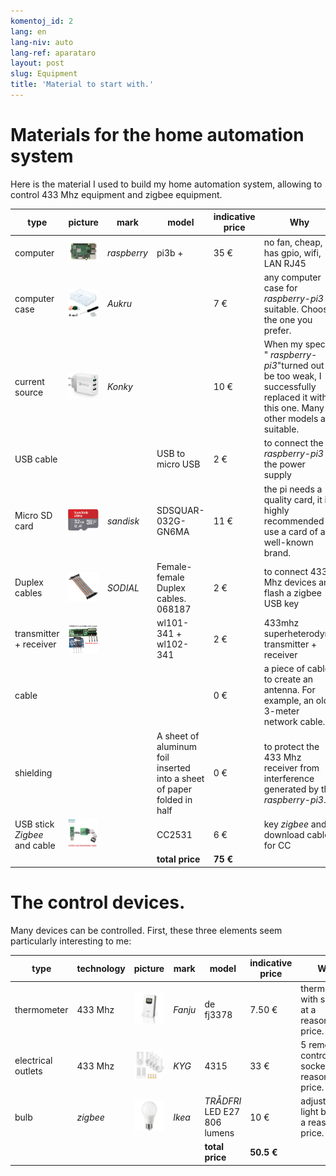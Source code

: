 ```yaml
---
komentoj_id: 2
lang: en
lang-niv: auto
lang-ref: aparataro
layout: post
slug: Equipment
title: 'Material to start with.'
---
```

   
# Materials for the home automation system

Here is the material I used to build my home automation system, allowing to control 433 Mhz equipment and zigbee equipment.

| type | picture | mark | model | indicative price | Why |
| --- | --- | --- | --- | --- | --- | 
| computer |![](/public/pi.jpg) | _raspberry_ | pi3b + | 35 € | no fan, cheap, has gpio, wifi, LAN RJ45 |
| computer case |![](/public/loĝejo.jpg) | _Aukru_ | | 7 € | any computer case for _raspberry-pi3_ is suitable. Choose the one you prefer.
| current source |![](/public/elektroprovizo.jpg) | _Konky_ | | 10 € | When my special " _raspberry-pi3_"turned out to be too weak, I successfully replaced it with this one. Many other models are suitable.
| USB cable | | | USB to micro USB | 2 € | to connect the _raspberry-pi3_ to the power supply |
| Micro SD card |![](/public/SD.jpg) | _sandisk_ | SDSQUAR-032G-GN6MA | 11 € | the pi needs a quality card, it is highly recommended to use a card of a well-known brand. |
| Duplex cables |![](/public/dupont.jpg) | _SODIAL_ | Female-female Duplex cables. 068187 | 2 € | to connect 433 Mhz devices and flash a zigbee USB key |
| transmitter + receiver |![](/public/dissendilo-ricevilo-433Mhz.jpg) | | wl101-341 + wl102-341 | 2 € | 433mhz superheterodyne transmitter + receiver |
| cable | | || 0 € | a piece of cable to create an antenna. For example, an old 3-meter network cable.
| shielding | | | A sheet of aluminum foil inserted into a sheet of paper folded in half | 0 € | to protect the 433 Mhz receiver from interference generated by the _raspberry-pi3_. |
| USB stick _Zigbee_ and cable |![](/public/cc2531+kablo.jpg) | | CC2531 | 6 € | key _zigbee_ and download cable for CC |
| | | | **total price** | **75 €** | 



# The control devices.

Many devices can be controlled. First, these three elements seem particularly interesting to me:

| type | technology | picture | mark | model | indicative price | Why |
| --- | --- | --- | --- | --- | --- | --- |
| thermometer | 433 Mhz | ![](/public/fanju.jpeg)| _Fanju_ | de fj3378 | 7.50 € | thermometer with screen at a reasonable price. |
| electrical outlets | 433 Mhz |![](/public/KYG.jpg)| _KYG_ | 4315 | 33 € | 5 remote controlled sockets at a reasonable price. |
| bulb | _zigbee_ |![](/public/tradfri.jpg)| _Ikea_ | _TRÅDFRI_ LED E27 806 lumens | 10 € | adjustable light bulb at a reasonable price. |
| | | | | **total price** | **50.5 €** | |

